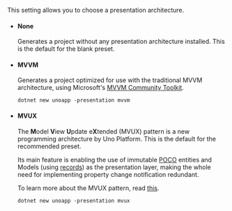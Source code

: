 This setting allows you to choose a presentation architecture.

- #### None

    Generates a project without any presentation architecture installed. This is the default for the blank preset.

- #### MVVM

    Generates a project optimized for use with the traditional MVVM architecture, using Microsoft's [MVVM Community Toolkit](https://learn.microsoft.com/dotnet/communitytoolkit/mvvm).

    ```dotnetcli
    dotnet new unoapp -presentation mvvm
    ```

- #### MVUX

    The **M**odel **V**iew **U**pdate e**X**tended (MVUX) pattern is a new programming architecture by Uno Platform. This is the default for the recommended preset.

    Its main feature is enabling the use of immutable [POCO](https://en.wikipedia.org/wiki/Plain_old_CLR_object) entities and Models (using [records](https://learn.microsoft.com/dotnet/csharp/whats-new/tutorials/records)) as the presentation layer, making the whole need for implementing property change notification redundant.  

    To learn more about the MVUX pattern, read [this](xref:Uno.Extensions.Mvux.Overview).

    ```dotnetcli
    dotnet new unoapp -presentation mvux
    ```
